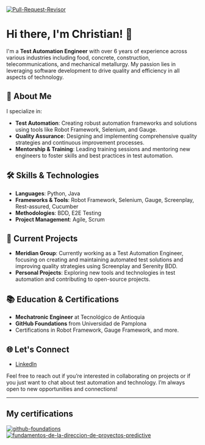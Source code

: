 [![Pull-Request-Revisor](https://github.com/ChristianJaimes/ChristianJaimes/actions/workflows/main.yml/badge.svg)](https://github.com/ChristianJaimes/ChristianJaimes/actions/workflows/main.yml)
# Hi there, I'm Christian! 👋

I'm a **Test Automation Engineer** with over 6 years of experience across various industries including food, concrete, construction, telecommunications, and mechanical metallurgy. My passion lies in leveraging software development to drive quality and efficiency in all aspects of technology.

## 🚀 About Me

I specialize in:
- **Test Automation**: Creating robust automation frameworks and solutions using tools like Robot Framework, Selenium, and Gauge.
- **Quality Assurance**: Designing and implementing comprehensive quality strategies and continuous improvement processes.
- **Mentorship & Training**: Leading training sessions and mentoring new engineers to foster skills and best practices in test automation.

## 🛠️ Skills & Technologies

- **Languages**: Python, Java
- **Frameworks & Tools**: Robot Framework, Selenium, Gauge, Screenplay, Rest-assured, Cucumber
- **Methodologies**: BDD, E2E Testing
- **Project Management**: Agile, Scrum

## 🌟 Current Projects

- **Meridian Group**: Currently working as a Test Automation Engineer, focusing on creating and maintaining automated test solutions and improving quality strategies using Screenplay and Serenity BDD.
- **Personal Projects**: Exploring new tools and technologies in test automation and contributing to open-source projects.

## 📚 Education & Certifications

- **Mechatronic Engineer** at Tecnológico de Antioquia
- **GitHub Foundations** from Universidad de Pamplona
- Certifications in Robot Framework, Gauge Framework, and more.

## 🌐 Let's Connect

- [LinkedIn](https://co.linkedin.com/in/christian-jaimes)
  

Feel free to reach out if you’re interested in collaborating on projects or if you just want to chat about test automation and technology. I’m always open to new opportunities and connections!

---



## My certifications
[![github-foundations](https://github.com/ChristianJaimes/ChristianJaimes/assets/50466352/1bbbcace-d0ca-40e8-b52f-4a752b0cfa79)](https://www.credly.com/badges/bb4fdece-f1fc-44fc-aeaa-1331322f2028/public_url)[![fundamentos-de-la-direccion-de-proyectos-predictive](https://github.com/ChristianJaimes/ChristianJaimes/assets/50466352/8ad9ae29-a0b1-4b81-acdd-854f10387167)](https://www.credly.com/badges/1d4eea7d-467e-4f11-94a8-e49ca08bf2ba/public_url)



